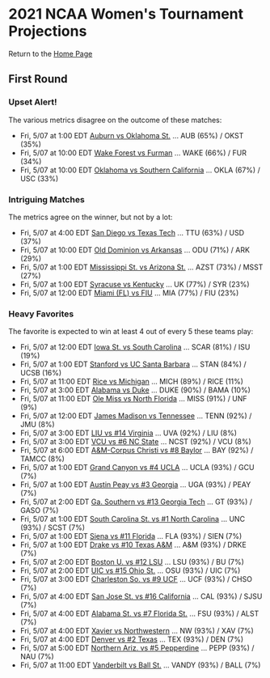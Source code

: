 # 2021 NCAA Women's Tournament Projections

Return to the [Home Page](../../index.md)

## First Round

### Upset Alert!

The various metrics disagree on the outcome of these matches:

- Fri, 5/07 at 1:00 EDT [Auburn vs Oklahoma St.](./matches/R1_51-52_AUB_vs_OKST.md) ... AUB (65%) / OKST (35%)
- Fri, 5/07 at 10:00 EDT [Wake Forest vs Furman](./matches/R1_35-36_WAKE_vs_FUR.md) ... WAKE (66%) / FUR (34%)
- Fri, 5/07 at 10:00 EDT [Oklahoma vs Southern California](./matches/R1_43-44_OKLA_vs_USC.md) ... OKLA (67%) / USC (33%)

### Intriguing Matches

The metrics agree on the winner, but not by a lot:

- Fri, 5/07 at 4:00 EDT [San Diego vs Texas Tech](./matches/R1_29-30_USD_vs_TTU.md) ... TTU (63%) / USD (37%)
- Fri, 5/07 at 10:00 EDT [Old Dominion vs Arkansas](./matches/R1_3-4_ODU_vs_ARK.md) ... ODU (71%) / ARK (29%)
- Fri, 5/07 at 1:00 EDT [Mississippi St. vs Arizona St.](./matches/R1_61-62_MSST_vs_AZST.md) ... AZST (73%) / MSST (27%)
- Fri, 5/07 at 1:00 EDT [Syracuse vs Kentucky](./matches/R1_5-6_SYR_vs_UK.md) ... UK (77%) / SYR (23%)
- Fri, 5/07 at 12:00 EDT [Miami (FL) vs FIU](./matches/R1_11-12_MIA_vs_FIU.md) ... MIA (77%) / FIU (23%)

### Heavy Favorites

The favorite is expected to win at least 4 out of every 5 these teams play:

- Fri, 5/07 at 12:00 EDT [Iowa St. vs South Carolina](./matches/R1_45-46_ISU_vs_SCAR.md) ... SCAR (81%) / ISU (19%)
- Fri, 5/07 at 1:00 EDT [Stanford vs UC Santa Barbara](./matches/R1_19-20_STAN_vs_UCSB.md) ... STAN (84%) / UCSB (16%)
- Fri, 5/07 at 11:00 EDT [Rice vs Michigan](./matches/R1_21-22_RICE_vs_MICH.md) ... MICH (89%) / RICE (11%)
- Fri, 5/07 at 3:00 EDT [Alabama vs Duke](./matches/R1_13-14_BAMA_vs_DUKE.md) ... DUKE (90%) / BAMA (10%)
- Fri, 5/07 at 11:00 EDT [Ole Miss vs North Florida](./matches/R1_27-28_MISS_vs_UNF.md) ... MISS (91%) / UNF (9%)
- Fri, 5/07 at 12:00 EDT [James Madison vs Tennessee](./matches/R1_37-38_JMU_vs_TENN.md) ... TENN (92%) / JMU (8%)
- Fri, 5/07 at 3:00 EDT [LIU vs #14 Virginia](./matches/R1_39-40_LIU_vs_UVA.md) ... UVA (92%) / LIU (8%)
- Fri, 5/07 at 3:00 EDT [VCU vs #6 NC State](./matches/R1_47-48_VCU_vs_NCST.md) ... NCST (92%) / VCU (8%)
- Fri, 5/07 at 6:00 EDT [A&M-Corpus Christi vs #8 Baylor](./matches/R1_15-16_TAMCC_vs_BAY.md) ... BAY (92%) / TAMCC (8%)
- Fri, 5/07 at 1:00 EDT [Grand Canyon vs #4 UCLA](./matches/R1_31-32_GCU_vs_UCLA.md) ... UCLA (93%) / GCU (7%)
- Fri, 5/07 at 1:00 EDT [Austin Peay vs #3 Georgia](./matches/R1_33-34_PEAY_vs_UGA.md) ... UGA (93%) / PEAY (7%)
- Fri, 5/07 at 2:00 EDT [Ga. Southern vs #13 Georgia Tech](./matches/R1_25-26_GASO_vs_GT.md) ... GT (93%) / GASO (7%)
- Fri, 5/07 at 1:00 EDT [South Carolina St. vs #1 North Carolina](./matches/R1_1-2_SCST_vs_UNC.md) ... UNC (93%) / SCST (7%)
- Fri, 5/07 at 1:00 EDT [Siena vs #11 Florida](./matches/R1_41-42_SIEN_vs_FLA.md) ... FLA (93%) / SIEN (7%)
- Fri, 5/07 at 1:00 EDT [Drake vs #10 Texas A&M](./matches/R1_55-56_DRKE_vs_AM.md) ... A&M (93%) / DRKE (7%)
- Fri, 5/07 at 2:00 EDT [Boston U. vs #12 LSU](./matches/R1_23-24_BU_vs_LSU.md) ... LSU (93%) / BU (7%)
- Fri, 5/07 at 2:00 EDT [UIC vs #15 Ohio St.](./matches/R1_57-58_UIC_vs_OSU.md) ... OSU (93%) / UIC (7%)
- Fri, 5/07 at 3:00 EDT [Charleston So. vs #9 UCF](./matches/R1_9-10_CHSO_vs_UCF.md) ... UCF (93%) / CHSO (7%)
- Fri, 5/07 at 4:00 EDT [San Jose St. vs #16 California](./matches/R1_7-8_SJSU_vs_CAL.md) ... CAL (93%) / SJSU (7%)
- Fri, 5/07 at 4:00 EDT [Alabama St. vs #7 Florida St.](./matches/R1_49-50_ALST_vs_FSU.md) ... FSU (93%) / ALST (7%)
- Fri, 5/07 at 4:00 EDT [Xavier vs Northwestern](./matches/R1_53-54_XAV_vs_NW.md) ... NW (93%) / XAV (7%)
- Fri, 5/07 at 4:00 EDT [Denver vs #2 Texas](./matches/R1_63-64_DEN_vs_TEX.md) ... TEX (93%) / DEN (7%)
- Fri, 5/07 at 5:00 EDT [Northern Ariz. vs #5 Pepperdine](./matches/R1_17-18_NAU_vs_PEPP.md) ... PEPP (93%) / NAU (7%)
- Fri, 5/07 at 11:00 EDT [Vanderbilt vs Ball St.](./matches/R1_59-60_VANDY_vs_BALL.md) ... VANDY (93%) / BALL (7%)
